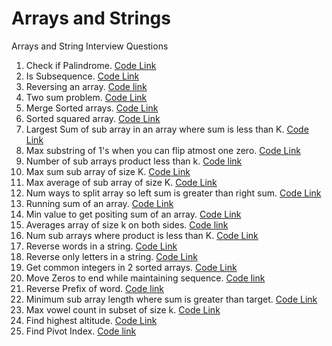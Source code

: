 # Arrays and Strings
Arrays and String Interview Questions
1. Check if Palindrome. [Code Link](https://github.com/InterviewCodingUSA/ArraysAndStrings/blob/main/CheckIfPalindrome/CheckPalindrome/src/Main.java)
2. Is Subsequence. [Code Link](https://github.com/InterviewCodingUSA/ArraysAndStrings/blob/main/IsSubSequence/IsSubSequence/src/Main.java)
3. Reversing an array. [Code link](https://github.com/InterviewCodingUSA/ArraysAndStrings/blob/main/ReverseAnArray/ReverseArray/src/Main.java)
4. Two sum problem.  [Code Link](https://github.com/InterviewCodingUSA/ArraysAndStrings/blob/main/TwoSumProblem/TwoSumProblem/src/Main.java)
5. Merge Sorted arrays. [Code Link](https://github.com/InterviewCodingUSA/ArraysAndStrings/blob/main/MergeSortedArrays/MergeSortedArrays/src/Main.java)
6. Sorted squared array. [Code Link](https://github.com/InterviewCodingUSA/ArraysAndStrings/blob/main/SquareOfSortedArrays/SquareOfSortedArrays/src/Main.java)
7. Largest Sum of sub array in an array where sum is less than K. [Code Link](https://github.com/InterviewCodingUSA/ArraysAndStrings/blob/main/LargestSubarraySumLessThanK/LargestSubarraySumLessThanK/src/Main.java)
8. Max substring of 1's when you can flip atmost one zero. [Code Link](https://github.com/InterviewCodingUSA/ArraysAndStrings/blob/main/FlipOneZeroToGetMaxOnes/FlipOneZeroToGetMaxOnes/src/Main.java)
9. Number of sub arrays product less than k. [Code link](https://github.com/InterviewCodingUSA/ArraysAndStrings/blob/main/SubarrayProductLessThanK/SubArrayProductLessThanK/src/Main.java)
10. Max sum sub array of size K. [Code Link](https://github.com/InterviewCodingUSA/ArraysAndStrings/blob/main/MaxSubarraySumOfFixedSize/MaxSubarraySumOfFixedSize/src/Main.java)
11. Max average of sub array of size K. [Code Link](https://github.com/InterviewCodingUSA/ArraysAndStrings/blob/main/MaxAverageSubarray/MaxAverageSubarray/src/Main.java)
12. Num ways to split array so left sum is greater than right sum. [Code Link](https://github.com/InterviewCodingUSA/ArraysAndStrings/blob/main/NumWaystoSplitArray/NumWaystoSplitArray/src/Main.java)
13. Running sum of an array. [Code Link](https://github.com/InterviewCodingUSA/ArraysAndStrings/blob/main/RunningSumArray/RunnignSumArray/src/Main.java)
14. Min value to get positing sum of an array. [Code Link](https://github.com/InterviewCodingUSA/ArraysAndStrings/blob/main/MinValueToGetPositiveSum/MinValueToGetPositiveSum/src/Main.java)
15. Averages array of size k on both sides. [Code link](https://github.com/InterviewCodingUSA/ArraysAndStrings/blob/main/GetAveragesArrayOfSizeKOnBothSides/GetAveragesArrayOfSizeKOnBothSides/src/Main.java)
16. Num sub arrays where product is less than K. [Code Link](https://github.com/InterviewCodingUSA/ArraysAndStrings/blob/main/NumSubArraysProductLessThanK/NumSubArraysProductLessThanK/src/Main.java)
17. Reverse words in a string. [Code Link](https://github.com/InterviewCodingUSA/ArraysAndStrings/blob/main/ReverseWordsOfString/ReverseWordsOfString/src/Main.java)
18. Reverse only letters in a string. [Code Link](https://github.com/InterviewCodingUSA/ArraysAndStrings/blob/main/ReverseOnlyLetters/ReverseOnlyLetters/src/Main.java)
19. Get common integers in 2 sorted arrays. [Code Link](https://github.com/InterviewCodingUSA/ArraysAndStrings/blob/main/CommonNumbersInTwoSortedArrays/CommonNumbersInTwoSOrtedArrays/src/Main.java)
20. Move Zeros to end while maintaining sequence. [Code link](https://github.com/InterviewCodingUSA/ArraysAndStrings/blob/main/MoveZerosToEnd/MoveZerosToEnd/src/Main.java)
21. Reverse Prefix of word. [Code link](https://github.com/InterviewCodingUSA/ArraysAndStrings/blob/main/ReversePrefixOfWord/ReversePrefixOfWord/src/Main.java)
22. Minimum sub array length where sum is greater than target. [Code Link](https://github.com/InterviewCodingUSA/ArraysAndStrings/blob/main/MinimumSubArrayLength/MinimumSubArraylength/src/Main.java)
23. Max vowel count in subset of size k. [Code Link](https://github.com/InterviewCodingUSA/ArraysAndStrings/blob/main/MaxVowelsInSubStringOfGivenLength/MaxVowelsInSubStringOfGivenLength/src/Main.java)
24. Find highest altitude. [Code Link](https://github.com/InterviewCodingUSA/ArraysAndStrings/blob/main/LargestAltitude/LargestAltitude/src/Main.java)
25. Find Pivot Index. [Code link](https://github.com/InterviewCodingUSA/ArraysAndStrings/blob/main/FindPivotIndex/FindPivotIndex/src/Main.java)